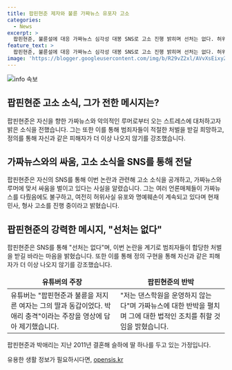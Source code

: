 ```yaml
---
title: 팝핀현준 제자와 불륜 가짜뉴스 유포자 고소
categories:
  - News
excerpt: >
  팝핀현준, 불륜설에 대응 가짜뉴스 심각성 대봉 SNS로 고소 진행 밝히며 선처는 없다. 허위사실 유포, 명예훼손 현실화해 법적 대응 호소. 유튜버 주장에 댄스학원 운영X, 침해 느낄 때 법의 처벌 받아야 입장 피력. 팝핀현준과 부인 박애리는 2011년 결혼 후 딸 하나를 두고 있다. 현재 불거진 논란에 대해 견해를 밝혔다.
feature_text: >
  팝핀현준, 불륜설에 대응 가짜뉴스 심각성 대봉 SNS로 고소 진행 밝히며 선처는 없다. 허위사실 유포, 명예훼손 현실화해 법적 대응 호소. 유튜버 주장에 댄스학원 운영X, 침해 느낄 때 법의 처벌 받아야 입장 피력. 팝핀현준과 부인 박애리는 2011년 결혼 후 딸 하나를 두고 있다. 현재 불거진 논란에 대해 견해를 밝혔다.
image: 'https://blogger.googleusercontent.com/img/b/R29vZ2xl/AVvXsEixyZcFfHzMRdzZMjFBmAUKJYCLCGyLL1o632UiGVXcaFdKo_bkvkuCioo0uUKlGfBVcT3P84aROyZIXSBEx3Aw5nCQ3pTgDom1WDC4m8eifvWiAmWEEVb4x6G_l8C0QH225ldMjyaFvpxGEBGNO37VmDTDMHGhJPq73UglMfDca1-0aw/s1600/blogspot.png'
---
```


<p><img src="https://blogger.googleusercontent.com/img/b/R29vZ2xl/AVvXsEixyZcFfHzMRdzZMjFBmAUKJYCLCGyLL1o632UiGVXcaFdKo_bkvkuCioo0uUKlGfBVcT3P84aROyZIXSBEx3Aw5nCQ3pTgDom1WDC4m8eifvWiAmWEEVb4x6G_l8C0QH225ldMjyaFvpxGEBGNO37VmDTDMHGhJPq73UglMfDca1-0aw/s1600/blogspot.png" alt="info 속보" /></p>

<h2 data-ke-size="size26">팝핀현준 고소 소식, 그가 전한 메시지는?</h2>

<p data-ke-size="size16">팝핀현준은 자신을 향한 가짜뉴스와 악의적인 루머로부터 오는 스트레스에 대처하고자 밝은 소식을 전했습니다. 그는 또한 이를 통해 범죄자들이 적절한 처벌을 받길 희망하고, 정의를 통해 자신과 같은 피해자가 더 이상 나오지 않기를 강조했습니다.</p>

<h2 data-ke-size="size26">가짜뉴스와의 싸움, 고소 소식을 SNS를 통해 전달</h2>

<p data-ke-size="size16">팝핀현준은 자신의 SNS를 통해 이번 논란과 관련해 고소 소식을 공개하고, 가짜뉴스와 루머에 맞서 싸움을 벌이고 있다는 사실을 알렸습니다. 그는 여러 언론매체들이 가짜뉴스를 다뤘음에도 불구하고, 여전히 허위사실 유포와 명예훼손이 계속되고 있다며 현재 민사, 형사 고소를 진행 중이라고 밝혔습니다.</p>

<h2 data-ke-size="size26">팝핀현준의 강력한 메시지, "선처는 없다"</h2>

<p data-ke-size="size16">팝핀현준은 SNS를 통해 "선처는 없다"며, 이번 논란을 계기로 범죄자들이 합당한 처벌을 받길 바라는 마음을 밝혔습니다. 또한 이를 통해 정의 구현을 통해 자신과 같은 피해자가 더 이상 나오지 않기를 강조했습니다.</p>

<table>
    <thead>
        <tr>
            <td style="text-align: center; height: 17px;"><b>유튜버의 주장</b></td>
            <td style="text-align: center; height: 17px;"><b>팝핀현준의 반박</b></td>
        </tr>
    </thead>
    <tbody>
        <tr>
            <td style="text-align: left; height: 17px;">유튜버는 "팝핀현준과 불륜을 저지른 여자는 그의 딸과 동갑이었다. 박애리 충격"이라는 주장을 영상에 담아 제기했습니다.</td>
            <td style="text-align: left; height: 17px;">"저는 댄스학원을 운영하지 않는다"며 가짜뉴스에 대한 반박을 펼치며 그에 대한 법적인 조치를 취할 것임을 밝혔습니다.</td>
        </tr>
    </tbody>
</table>

<p data-ke-size="size16">팝핀현준과 박애리는 지난 2011년 결혼해 슬하에 딸 하나를 두고 있는 가정입니다.</p>
유용한 생활 정보가 필요하시다면, <a href="https://opensis.kr" rel="dofollow">opensis.kr</a>


